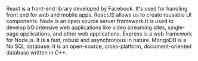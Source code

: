 React is a front-end library developed by Facebook. It's used for handling front end for web and mobile apps. ReactJS allows us to create reusable UI components.
Node is an open source server framework.It is used to develop I/O intensive web applications like video streaming sites, single-page applications, and other web applications.
Express is a web framework for Node.js. It is a fast, robust and asynchronous in nature.
MongoDB is a No SQL database. It is an open-source, cross-platform, document-oriented database written in C++.
